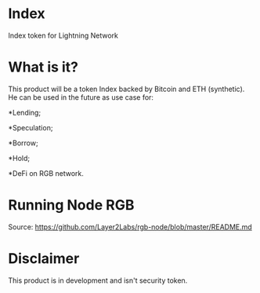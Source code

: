 # Index
Index token for Lightning Network

# What is it?

This product will be a token Index backed by Bitcoin and ETH (synthetic). He can be used in the future as use case for:

*Lending;

*Speculation;

*Borrow;

*Hold;

*DeFi on RGB network.

# Running Node RGB

Source: https://github.com/Layer2Labs/rgb-node/blob/master/README.md

# Disclaimer

This product is in development and isn't security token.


